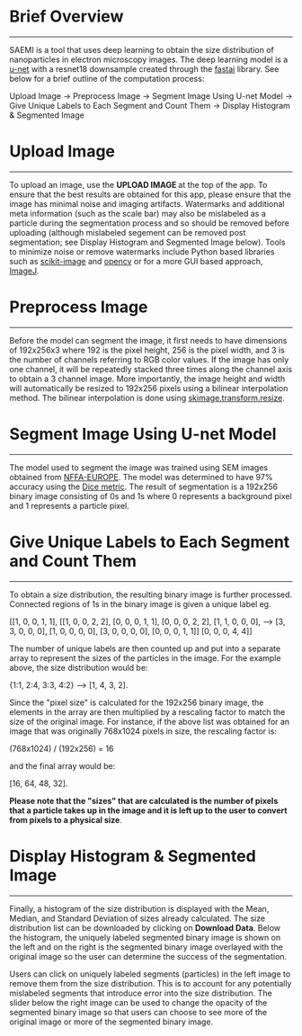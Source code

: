 # Brief Overview
------------------
SAEMI is a tool that uses deep learning to obtain the size distribution of nanoparticles in electron microscopy images.
The deep learning model is a <a href="https://arxiv.org/pdf/1505.04597.pdf">u-net</a> with a resnet18 downsample created 
through the <a href="https://github.com/fastai/fastai">fastai</a> library. See below for a brief outline of the computation
process:

Upload Image &rarr; Preprocess Image &rarr; Segment Image Using U-net Model &rarr; Give Unique Labels to Each Segment and Count Them &rarr; Display Histogram & Segmented Image

# Upload Image
---------------------
To upload an image, use the <b> UPLOAD IMAGE </b> at the top of the app. To ensure that the best results are obtained for this app, 
please ensure that the image has minimal noise and imaging artifacts. Watermarks and additional meta information (such as the scale bar) may also
be mislabeled as a particle during the segmentation process and so should be removed before uploading (although mislabeled segement can be removed
post segmentation; see Display Histogram and Segmented Image below). Tools to minimize noise or remove watermarks include Python based libraries 
such as <a href="https://scikit-image.org/">scikit-image</a> and <a href="https://opencv.org/">opencv</a> or for a more GUI based approach, 
<a href="https://imagej.net/Welcome">ImageJ</a>.

# Preprocess Image
----------------------
Before the model can segment the image, it first needs to have dimensions of 192x256x3 where 192 is the pixel height, 256 is the pixel width, and 3 is the number of channels 
referring to RGB color values. If the image has only one channel, it will be repeatedly stacked three times along the channel axis to obtain a 3 channel image. More importantly,
the image height and width will automatically be resized to 192x256 pixels using a bilinear interpolation method. The bilinear interpolation is done using <a href="https://scikit-image.org/docs/dev/api/skimage.transform.html?ref=driverlayer.com/web#skimage.transform.resize">
skimage.transform.resize</a>.

# Segment Image Using U-net Model
------------------------
The model used to segment the image was trained using SEM images obtained from <a href="https://b2share.eudat.eu/records/80df8606fcdb4b2bae1656f0dc6db8ba">NFFA-EUROPE</a>. The model was determined
to have 97% accuracy using the <a href="https://towardsdatascience.com/metrics-to-evaluate-your-semantic-segmentation-model-6bcb99639aa2">Dice metric</a>. The result of segmentation is a 192x256
binary image consisting of 0s and 1s where 0 represents a background pixel and 1 represents a particle pixel. 

# Give Unique Labels to Each Segment and Count Them
-----------------------------------
To obtain a size distribution, the resulting binary image is further processed. Connected regions of 1s in the binary image is given a unique label eg.

[[1, 0, 0, 1, 1],      [[1, 0, 0, 2, 2],
 [0, 0, 0, 1, 1],       [0, 0, 0, 2, 2],
 [1, 1, 0, 0, 0],  -->  [3, 3, 0, 0, 0],
 [1, 0, 0, 0, 0],       [3, 0, 0, 0, 0],
 [0, 0, 0, 1, 1]]       [0, 0, 0, 4, 4]]

The number of unique labels are then counted up and put into a separate array to represent the sizes of the particles in the image. For the example above,
the size distribution would be:

{1:1, 2:4, 3:3, 4:2} --> [1, 4, 3, 2].

Since the "pixel size" is calculated for the 192x256 binary image, the elements in the array are then multiplied by a rescaling factor to match the size of the
original image. For instance, if the above list was obtained for an image that was originally 768x1024 pixels in size, the rescaling factor is:

(768x1024) / (192x256) = 16

and the final array would be:

[16, 64, 48, 32].

<b>Please note that the "sizes" that are calculated is the number of pixels that a particle takes up in the image and it is left up to the user to convert from pixels
to a physical size</b>. 

# Display Histogram & Segmented Image
----------------------------
Finally, a histogram of the size distribution is displayed with the Mean, Median, and Standard Deviation of sizes already calculated. The size distribution list can be downloaded by clicking
on <b>Download Data</b>. Below the histogram, the uniquely labeled segmented binary image is shown on the left and on the right is the segmented binary image overlayed with the original image so 
the user can determine the success of the segmentation. 

Users can click on uniquely labeled segments (particles) in the left image to remove them from the size distribution. This is to account for any potentially mislabeled segments that introduce 
error into the size distribution. The slider below the right image can be used to change the opacity of the segmented binary image so that users can choose to see more of the original image
or more of the segmented binary image.